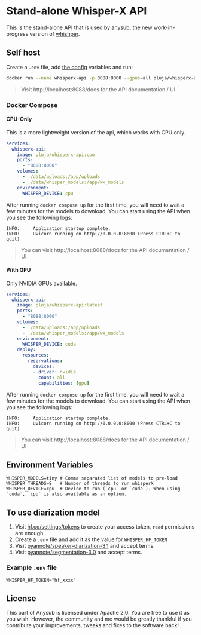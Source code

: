 # Stand-alone Whisper-X API

This is the stand-alone API that is used by [anysub](#), the new work-in-progress version of [whishper](https://whishper.net).

## Self host

Create a `.env` file, add [the config](#environment-variables) variables and run:

```bash
docker run --name whisperx-api -p 8088:8000 --gpus=all pluja/whisperx-api
```

> Visit http://localhost:8088/docs for the API documentation / UI

### Docker Compose


#### CPU-Only

This is a more lightweight version of the api, which works with CPU only.

```yml
services:
  whisperx-api:
    image: pluja/whisperx-api:cpu
    ports:
      - "8088:8000"
    volumes:
      - ./data/uploads:/app/uploads
      - ./data/whisper_models:/app/wx_models
    environment:
      WHISPER_DEVICE: cpu
```

After running `docker compose up` for the first time, you will need to wait a few minutes for the models to download. You can start using the API when you see the following logs:

```
INFO:     Application startup complete.
INFO:     Uvicorn running on http://0.0.0.0:8000 (Press CTRL+C to quit)
```

> You can visit http://localhost:8088/docs for the API documentation / UI

#### With GPU

Only NVIDIA GPUs available.

```yml
services:
  whisperx-api:
    image: pluja/whisperx-api:latest
    ports:
      - "8088:8000"
    volumes:
      - ./data/uploads:/app/uploads
      - ./data/whisper_models:/app/wx_models
    environment:
      WHISPER_DEVICE: cuda
    deploy:
      resources:
        reservations:
          devices:
          - driver: nvidia
            count: all
            capabilities: [gpu]
```

After running `docker compose up` for the first time, you will need to wait a few minutes for the models to download. You can start using the API when you see the following logs:

```
INFO:     Application startup complete.
INFO:     Uvicorn running on http://0.0.0.0:8000 (Press CTRL+C to quit)
```

> You can visit http://localhost:8088/docs for the API documentation / UI

## Environment Variables

```
WHISPER_MODELS=tiny # Comma separated list of models to pre-load
WHISPER_THREADS=8   # Number of threads to run whisperX
WHISPER_DEVICE=cpu  # Device to run (`cpu` or `cuda`). When using `cuda`, `cpu` is also available as an option.
```

## To use diarization model

1. Visit [hf.co/settings/tokens](https://hf.co/settings/tokens) to create your access token, `read` permissions are enough.
2. Create a `.env` file and add it as the value for `WHISPER_HF_TOKEN`
3. Visit [pyannote/speaker-diarization-3.1](https://huggingface.co/pyannote/speaker-diarization-3.1) and accept terms.
4. Visit [pyannote/segmentation-3.0](https://huggingface.co/pyannote/segmentation-3.0) and accept terms.

### Example `.env` file

```
WHISPER_HF_TOKEN="hf_xxxx"
```

## License

This part of Anysub is licensed under Apache 2.0. You are free to use it as you wish. However, the community and me would be greatly thankful if you contribute your improvements, tweaks and fixes to the software back!
